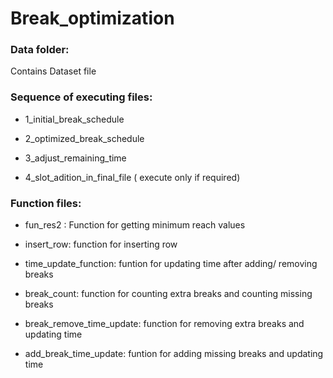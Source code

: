 # Break_optimization

### Data folder: ###
Contains Dataset file 

### Sequence of executing files: ###

* 1_initial_break_schedule
* 2_optimized_break_schedule
* 3_adjust_remaining_time

* 4_slot_adition_in_final_file ( execute only if required)

### Function files: ### 

* fun_res2 : Function for getting minimum reach values

* insert_row: function for inserting row 

* time_update_function: funtion for updating time after adding/ removing breaks

* break_count: function for counting extra breaks and counting missing breaks

* break_remove_time_update: function for removing extra breaks and updating time

* add_break_time_update: funtion for adding missing breaks and updating time





